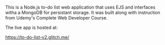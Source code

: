This is a Node.js to-do list web application that uses EJS and interfaces witha a MongoDB for persistant storage. It was built along with instruction from Udemy's Complete Web Developer Course.

The live app is hosted at:

https://to-do-list-v2.glitch.me/
